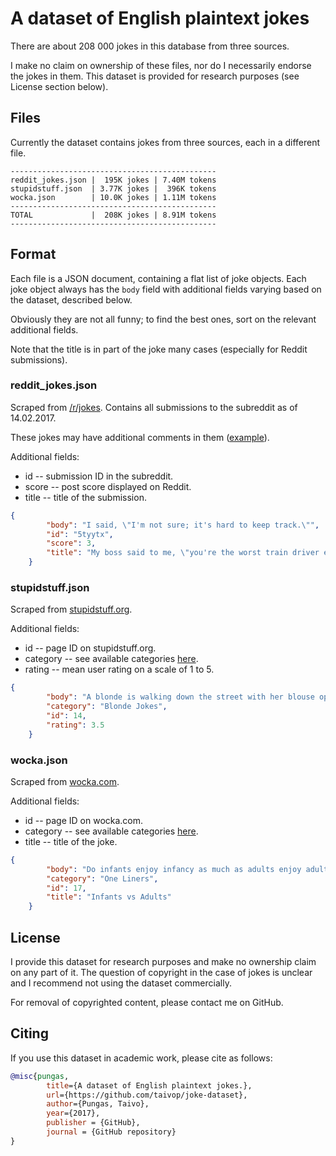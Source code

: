# A dataset of English plaintext jokes

There are about 208 000 jokes in this database from three sources.

I make no claim on ownership of these files, nor do I necessarily endorse the jokes in them. This dataset is provided for research purposes (see License section below).


## Files
Currently the dataset contains jokes from three sources, each in a different file.

```
----------------------------------------------
reddit_jokes.json |  195K jokes | 7.40M tokens
stupidstuff.json  | 3.77K jokes |  396K tokens
wocka.json        | 10.0K jokes | 1.11M tokens
----------------------------------------------
TOTAL             |  208K jokes | 8.91M tokens
----------------------------------------------
```

## Format
Each file is a JSON document, containing a flat list of joke objects. Each joke object always has the `body` field with additional fields varying based on the dataset, described below.

Obviously they are not all funny; to find the best ones, sort on the relevant additional fields.

Note that the title is in part of the joke many cases (especially for Reddit submissions).

### reddit_jokes.json
Scraped from [/r/jokes](https://www.reddit.com/r/jokes). Contains all submissions to the subreddit as of 14.02.2017.

These jokes may have additional comments in them ([example](https://www.reddit.com/r/Jokes/comments/5k9tgu/this_is_the_dirty_joke_my_85yo_grandad_told_to/)).

Additional fields:

* id -- submission ID in the subreddit.
* score -- post score displayed on Reddit.
* title -- title of the submission.

```json
{
        "body": "I said, \"I'm not sure; it's hard to keep track.\"",
        "id": "5tyytx",
        "score": 3,
        "title": "My boss said to me, \"you're the worst train driver ever. How many have you derailed this year?\""
    }
```

### stupidstuff.json
Scraped from [stupidstuff.org](stupidstuff.org/jokes/).

Additional fields:

* id -- page ID on stupidstuff.org.
* category -- see available categories [here](http://stupidstuff.org/jokes/category.htm).
* rating -- mean user rating on a scale of 1 to 5.

```json
{
        "body": "A blonde is walking down the street with her blouse open, exposing one of her breasts. A nearby policeman approaches her and remarks, \"Ma'am, are you aware that I could cite you for indecent exposure?\" \"Why, officer?\" asks the blonde. \"Because your blouse is open and your breast is exposed.\" \"Oh my goodness,\" exclaims the blonde, \"I must have left my baby on the bus!\"",
        "category": "Blonde Jokes",
        "id": 14,
        "rating": 3.5
    }
```


### wocka.json
Scraped from [wocka.com](http://wocka.com/).

Additional fields:

* id -- page ID on wocka.com.
* category -- see available categories [here](http://www.wocka.com/).
* title -- title of the joke.

```json
{
        "body": "Do infants enjoy infancy as much as adults enjoy adultery?",
        "category": "One Liners",
        "id": 17,
        "title": "Infants vs Adults"
    }
```


## License
I provide this dataset for research purposes and make no ownership claim on any part of it. The question of copyright in the case of jokes is unclear and I recommend not using the dataset commercially.

For removal of copyrighted content, please contact me on GitHub.

## Citing
If you use this dataset in academic work, please cite as follows:

```bibtex
@misc{pungas,
        title={A dataset of English plaintext jokes.},
        url={https://github.com/taivop/joke-dataset},
        author={Pungas, Taivo},
        year={2017},
        publisher = {GitHub},
        journal = {GitHub repository}
}
```

